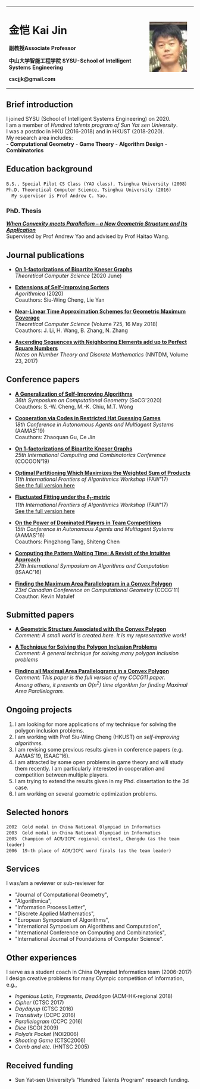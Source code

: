 <table border="0">
  <tr>
    <td width="75%">
      <h1>金恺 Kai Jin</h1>
      <p><b>副教授Associate Professor</b></p>
      <p><b>中山大学智能工程学院 SYSU-School of Intelligent Systems Engineering</b></p>
      <p><b>cscjjk@gmail.com</b></p>
    </td>
    <td width="25%">
      <img src="/kaijin-photo.jpg" width="90%">
    </td>
  </tr>
</table>

## Brief introduction

  I joined SYSU (School of Intelligent Systems Engineering) on 2020.  
  I am a member of *Hundred talents program of Sun Yat sen University*.  
  I was a postdoc in HKU (2016-2018) and in HKUST (2018-2020).  
  My research area includes:  
     - **Computational Geometry**
     - **Game Theory**
     - **Algorithm Design**
     - **Combinatorics**

## Education background
    B.S., Special Pilot CS Class (YAO class), Tsinghua University (2008）
    Ph.D, Theoretical Computer Science, Tsinghua University (2016)  
      My supervisor is Prof Andrew C. Yao.  

### PhD. Thesis
   
[**_When Convexity meets Parallelism – a New Geometric Structure and Its Application_**](http://arxiv.org/abs/1512.03897)  
Supervised by Prof Andrew Yao and advised by Prof Haitao Wang.  


## Journal publications

- [**On 1-factorizations of Bipartite Kneser Graphs**](https://doi.org/10.1016/j.tcs.2020.06.003)  
  *Theoretical Computer Science* (2020 June)

- [**Extensions of Self-Improving Sorters**](https://doi.org/10.1007/s00453-019-00604-6)  
  *Agorithmica* (2020)  
  Coauthors: Siu-Wing Cheng, Lie Yan

- [**Near-Linear Time Approximation Schemes for Geometric Maximum Coverage**](https://doi.org/10.1016/j.tcs.2017.11.026)  
  *Theoretical Computer Science*  (Volume 725, 16 May 2018)  
  Coauthors: J. Li, H. Wang, B. Zhang, N. Zhang

- [**Ascending Sequences with Neighboring Elements add up to Perfect Square Numbers**](http://nntdm.net/volume-23-2017/number-1/24-27/)  
  *Notes on Number Theory and Discrete Mathematics*  (NNTDM, Volume 23, 2017)

## Conference papers

- [**A Generalization of Self-Improving Algorithms**](https://doi.org/10.4230/LIPIcs.SoCG.2020.29)  
  *36th Symposium on Computational Geometry* (SoCG'2020)  
  Coauthors: S.-W. Cheng, M.-K. Chiu, M.T. Wong 

- [**Cooperation via Codes in Restricted Hat Guessing Games**](https://dl.acm.org/doi/10.5555/3306127.3331739)  
  *18th Conference in Autonomous Agents and Multiagent Systems* (AAMAS'19)  
  Coauthors: Zhaoquan Gu, Ce Jin

- [**On 1-factorizations of Bipartite Kneser Graphs**](https://doi.org/10.1007/978-3-030-26176-4_28)  
  *25th International Computing and Combinatorics Conference* (COCOON'19)
  
- [**Optimal Partitioning Which Maximizes the Weighted Sum of Products**](https://doi.org/10.1007/978-3-319-59605-1_12)  
  *11th International Frontiers of Algorithmics Workshop* (FAW'17)  
  [See the full version here](https://drive.google.com/file/d/0B2JlHvPluDtNamlTUU5vd1RuZkE/view)

- [**Fluctuated Fitting under the $\ell_1$-metric**](https://doi.org/10.1007/978-3-319-59605-1_11)  
  *11th  International Frontiers of Algorithmics Workshop* (FAW'17)  
  [See the full version here](https://drive.google.com/file/d/0B2JlHvPluDtNRTVHV0M1RlVUN00/view)

- [**On the Power of Dominated Players in Team Competitions**](https://dl.acm.org/doi/10.5555/2936924.2936932)  
  *15th Conference in Autonomous Agents and Multiagent Systems* (AAMAS'16)  
  Coauthors: Pingzhong Tang, Shiteng Chen

- [**Computing the Pattern Waiting Time: A Revisit of the Intuitive Approach**](https://doi.org/10.4230/LIPIcs.ISAAC.2016.39)  
  *27th International Symposium on Algorithms and Computation* (ISAAC'16)

- [**Finding the Maximum Area Parallelogram in a Convex Polygon**](http://www.cccg.ca/proceedings/2011/papers/paper3.pdf)  
  *23rd Canadian Conference on Computational Geometry* (CCCG'11)  
  Coauthor: Kevin Matulef


## Submitted papers

- [**A Geometric Structure Associated with the Convex Polygon**](http://arxiv.org/abs/1512.03897)  
*Comment: A small world is created here. It is my representative work!*

- [**A Technique for Solving the Polygon Inclusion Problems**](https://drive.google.com/file/d/1Uyt4Xs4MFlVadWz64TD8tP73A8nHrfaW/view)  
*Comment: A general technique for solving many polygon inclusion problems*

- [**Finding all Maximal Area Parallelograms in a Convex Polygon**](https://arxiv.org/abs/1711.00181)  
*Comment: This paper is the full version of my CCCG11 paper.  
Among others, it presents an $O(n^2)$ time algorithm for finding Maximal Area Parallelogram.*

## Ongoing projects  
  1. I am looking for more applications of my technique for solving the polygon inclusion problems.  
  2. I am working with Prof Siu-Wing Cheng (HKUST) on *self-improving algorithms*.  
  3. I am revising some previous results given in conference papers (e.g. AAMAS'19, ISAAC'16).
  4. I am attracted by some open problems in game theory and will study them recently.
  I am particularly interested in cooperation and competition between multiple players.
  5. I am trying to extend the results given in my Phd. dissertation to the 3d case.
  6. I am working on several geometric optimization problems.

## Selected honors
    2002  Gold medal in China National Olympiad in Informatics
    2003  Gold medal in China National Olympiad in Informatics
    2005  Champion of ACM/ICPC regional contest, Chengdu (as the team leader)  
    2006  19-th place of ACM/ICPC word finals (as the team leader)

## Services
  I was/am a reviewer or sub-reviewer for  
   - "Journal of Computational Geometry",  
   - "Algorithmica",  
   - "Information Process Letter",  
   - "Discrete Applied Mathematics",  
   - "European Symposium of Algorithms",  
   - "International Symposium on Algorithms and Computation",  
   - "International Conference on Computing and Combinatorics",  
   - "International Journal of Foundations of Computer Science".

## Other experiences

I serve as a student coach in China Olympiad Informatics team (2006-2017)  
I design creative problems for many Olympic competition of Information, e.g.,  
- *Ingenious Latin, Fragments, Dead4gon*          (ACM-HK-regional 2018)  
- *Cipher*            (CTSC 2017)  
- *Daydayup*          (CTSC 2016)  
- *Transitivity*      (CCPC 2016)  
- *Parallelogram*     (CCPC 2016)  
- *Dice*              (SCOI 2009)  
- *Polya’s Pocket*    (NOI2006)  
- *Shooting Game*     (CTSC2006)  
- *Comb and etc.*     (HNTSC 2005)

## Received funding
  - Sun Yat-sen University’s "Hundred Talents Program" research funding.
